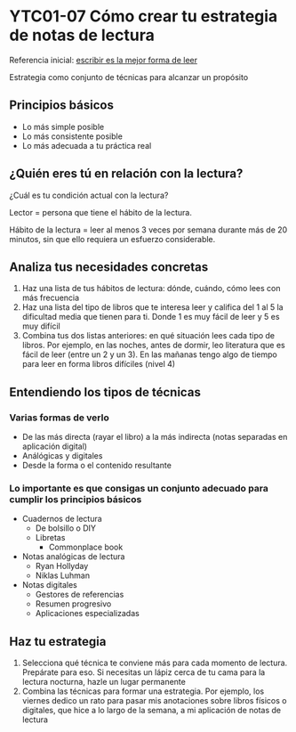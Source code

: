 # YTC01-07 Cómo crear tu estrategia de notas de lectura

Referencia inicial: [escribir es la mejor forma de leer](+escribir-es-la-mejor-forma-de-leer.md)

Estrategia como conjunto de técnicas para alcanzar un propósito
## Principios básicos

- Lo más simple posible
- Lo más consistente posible
- Lo más adecuada a tu práctica real

## ¿Quién eres tú en relación con la lectura?

¿Cuál es tu condición actual con la lectura?

Lector = persona que tiene el hábito de la lectura.

Hábito de la lectura = leer al menos 3 veces por semana durante más de 20 minutos, sin que ello requiera un esfuerzo considerable.

## Analiza tus necesidades concretas


1. Haz una lista de tus hábitos de lectura: dónde, cuándo, cómo lees con más frecuencia
1. Haz una lista del tipo de libros que te interesa leer y califica del 1 al 5 la dificultad media que tienen para ti. Donde 1 es muy fácil de leer y 5 es muy difícil
1. Combina tus dos listas anteriores: en qué situación lees cada tipo de libros. Por ejemplo, en las noches, antes de dormir, leo literatura que es fácil de leer (entre un 2 y un 3). En las mañanas tengo algo de tiempo para leer en forma libros difíciles (nivel 4)

## Entendiendo los tipos de técnicas

### Varias formas de verlo

- De las más directa (rayar el libro) a la más indirecta (notas separadas en aplicación digital)
- Análógicas y digitales
- Desde la forma o el contenido resultante

### Lo importante es que consigas un conjunto adecuado para cumplir los principios básicos


- Cuadernos de lectura
    - De bolsillo o DIY
    - Libretas
        - Commonplace book
- Notas analógicas de lectura
    - Ryan Hollyday
    - Niklas Luhman
- Notas digitales
    - Gestores de referencias
    - Resumen progresivo
    - Aplicaciones especializadas

## Haz tu estrategia

1. Selecciona qué técnica te conviene más para cada momento de lectura. Prepárate para eso. Si necesitas un lápiz cerca de tu cama para la lectura nocturna, hazle un lugar permanente
1. Combina las técnicas para formar una estrategia. Por ejemplo, los viernes dedico un rato para pasar mis anotaciones sobre libros físicos o digitales, que hice a lo largo de la semana, a mi aplicación de notas de lectura
